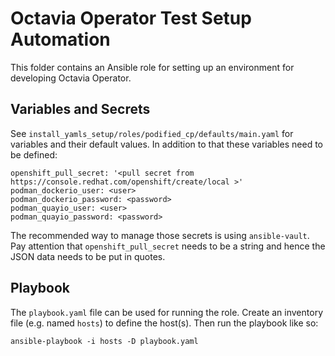 # Octavia Operator Test Setup Automation
This folder contains an Ansible role for setting up an environment for
developing Octavia Operator.

## Variables and Secrets

See `install_yamls_setup/roles/podified_cp/defaults/main.yaml` for variables
and their default values. In addition to that these variables need to be
defined:

    openshift_pull_secret: '<pull secret from https://console.redhat.com/openshift/create/local >'
    podman_dockerio_user: <user>
    podman_dockerio_password: <password>
    podman_quayio_user: <user>
    podman_quayio_password: <password>

The recommended way to manage those secrets is using `ansible-vault`. Pay attention that
`openshift_pull_secret` needs to be a string and hence the JSON data needs to be put in
quotes.

## Playbook

The `playbook.yaml` file can be used for running the role. Create an
inventory file (e.g. named `hosts`) to define the host(s). Then run the playbook
like so:

    ansible-playbook -i hosts -D playbook.yaml
